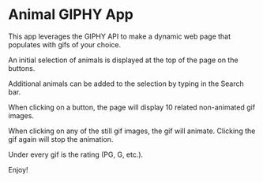 # Animal GIPHY App

This app leverages the GIPHY API to make a dynamic web page that populates with gifs of your choice. 

An initial selection of animals is displayed at the top of the page on the buttons.

Additional animals can be added to the selection by typing in the Search bar.

When clicking on a button, the page will display 10 related non-animated gif images.

When clicking on any of the still gif images, the gif will animate. Clicking the gif again will stop the animation.

Under every gif is the rating (PG, G, etc.).

Enjoy!